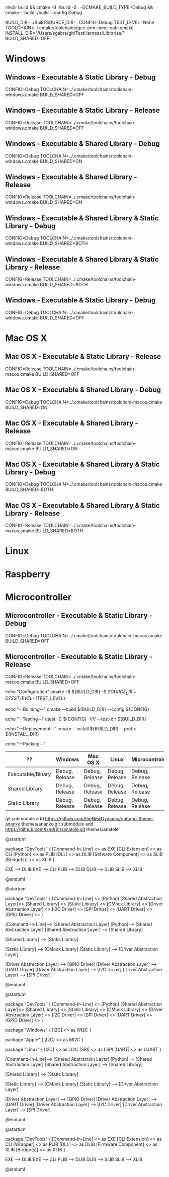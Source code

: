 mkdir build && cmake -B ./build -S . -DCMAKE_BUILD_TYPE=Debug && cmake --build ./build --config Debug 



BUILD_DIR=../Build
SOURCE_DIR=.
CONFIG=Debug
TEST_LEVEL=None
TOOLCHAIN=../.cmake/toolchains/gcc-arm-none-eabi.cmake
INSTALL_DIR="/Users/sgabre/git/TestHarness/Libraries/"
BUILD_SHARED=OFF

# Windows 

## Windows - Executable & Static Library - Debug

CONFIG=Debug
TOOLCHAIN=../.cmake/toolchains/toolchain-windows.cmake
BUILD_SHARED=OFF

## Windows - Executable & Static Library - Release

CONFIG=Release
TOOLCHAIN=../.cmake/toolchains/toolchain-windows.cmake
BUILD_SHARED=OFF

## Windows - Executable & Shared Library - Debug

CONFIG=Debug
TOOLCHAIN=../.cmake/toolchains/toolchain-windows.cmake
BUILD_SHARED=ON

## Windows - Executable & Shared Library - Release

CONFIG=Release
TOOLCHAIN=../.cmake/toolchains/toolchain-windows.cmake
BUILD_SHARED=ON

## Windows - Executable & Shared Library & Static Library  - Debug

CONFIG=Debug
TOOLCHAIN=../.cmake/toolchains/toolchain-windows.cmake
BUILD_SHARED=BOTH

## Windows - Executable & Shared Library & Static Library  - Release

CONFIG=Release
TOOLCHAIN=../.cmake/toolchains/toolchain-windows.cmake
BUILD_SHARED=BOTH


## Windows - Executable & Static Library - Debug

CONFIG=Debug
TOOLCHAIN=../.cmake/toolchains/toolchain-windows.cmake
BUILD_SHARED=OFF


# Mac OS X

## Mac OS X  - Executable & Static Library - Release

CONFIG=Release
TOOLCHAIN=../.cmake/toolchains/toolchain-macos.cmake
BUILD_SHARED=OFF

## Mac OS X  - Executable & Shared Library - Debug

CONFIG=Debug
TOOLCHAIN=../.cmake/toolchains/toolchain-macos.cmake
BUILD_SHARED=ON

## Mac OS X  - Executable & Shared Library - Release

CONFIG=Release
TOOLCHAIN=../.cmake/toolchains/toolchain-macos.cmake
BUILD_SHARED=ON

## Mac OS X  - Executable & Shared Library & Static Library  - Debug

CONFIG=Debug
TOOLCHAIN=../.cmake/toolchains/toolchain-macos.cmake
BUILD_SHARED=BOTH

## Mac OS X  - Executable & Shared Library & Static Library  - Release

CONFIG=Release
TOOLCHAIN=../.cmake/toolchains/toolchain-macos.cmake
BUILD_SHARED=BOTH


# Linux 


# Raspberry 


# Microcontroller 


## Microcontroller  - Executable & Static Library - Debug

CONFIG=Debug
TOOLCHAIN=../.cmake/toolchains/toolchain-macos.cmake
BUILD_SHARED=OFF

## Microcontroller  - Executable & Static Library - Release

CONFIG=Release
TOOLCHAIN=../.cmake/toolchains/toolchain-macos.cmake
BUILD_SHARED=OFF



echo "Configuration"
cmake -B ${BUILD_DIR} -S ${SOURCE_DIR} -DTEST_LEVEL=${TEST_LEVEL}

echo "--Building--"
cmake --build ${BUILD_DIR}  --config ${CONFIG}  

echo "--Testing--"
ctest -C ${CONFIG} -VV --test-dir  ${BUILD_DIR}

echo "--Deployement--"
cmake --install ${BUILD_DIR} --prefix ${INSTALL_DIR}

echo "--Packing--"


| ?? 					| Windows			| Mac OS X 			| Linux				| Microcontroler	|
|-----------------------|-------------------|-------------------|-------------------|-------------------|
| Executable/Binary		| Debug, Release	|  Debug, Release	|  Debug, Release	|  Debug, Release	|
| Shared Library		| Debug, Release	|  Debug, Release	|  Debug, Release	|  Debug, Release	|
| Static Library		| Debug, Release	|  Debug, Release	|  Debug, Release	|  Debug, Release	|


git submodule add https://github.com/theNewDynamic/gohugo-theme-ananke themes/ananke
git submodule add https://github.com/lxndrblz/anatole.git themes/anatole

@startuml

package "DevTools" {
[Command-In-Line]  <<Executable>> as EXE
[CLI Extension]  <<Static Library>> as CLI
[Python]  <<Scripts>> as PLIB
[DLL]  <<Shared Library>> as DLIB
[Sofware Component]  <<Static Library>> as SLIB
[Bridge(s)]  <<Shared Library>> as XLIB
}

EXE --> DLIB
EXE --> CLI
PLIB --> DLIB
DLIB --> SLIB
SLIB --> XLIB


@enduml

@startuml

package "DevTools" {
[Command-In-Line] <<Executable>> 
[Python]
[Shared Abstraction Layer]<<Static Library>> 
[Shared Library] <<Shared Library>> 
[Static Library] <<Static Library>> 
[CMock Library] <<Static Library>> 
[Driver Abstraction Layer] <<Shared Library>> 
[I2C Driver] <<Shared Library>> 
[SPI Driver] <<Shared Library>> 
[UART Driver] <<Shared Library>> 
[GPIO Driver] <<Shared Library>> 
}

[Command-In-Line]--> [Shared Abstraction Layer]
[Python]--> [Shared Abstraction Layer]
[Shared Abstraction Layer] --> [Shared Library]

[Shared Library] --> [Static Library]

[Static Library] --> [CMock Library]
[Static Library] --> [Driver Abstraction Layer]

[Driver Abstraction Layer] --> [GPIO Driver]
[Driver Abstraction Layer] --> [UART Driver]
[Driver Abstraction Layer] --> [I2C Driver]
[Driver Abstraction Layer] --> [SPI Driver]


@enduml


@startuml





package "DevTools" {
[Command-In-Line] <<Executable>> 
[Python]
[Shared Abstraction Layer]<<Static Library>> 
[Shared Library] <<Shared Library>> 
[Static Library] <<Static Library>> 
[CMock Library] <<Static Library>> 
[Driver Abstraction Layer] <<Shared Library>> 
[I2C Driver] <<Shared Library>> 
[SPI Driver] <<Shared Library>> 
[UART Driver] <<Shared Library>> 
[GPIO Driver] <<Shared Library>> 
}

package "Windows" {
[I2C]  <<Shared Library>> as WI2C
}

package "Apple" {
[I2C]  <<Dynamic Link Library>> as MI2C
}

package "Linux" {
[I2C]  <<Shared Library>> as LI2C
[SPI]  <<Shared Library>> as LSPI
[UART]  <<Shared Library>> as LUART
}

[Command-In-Line]--> [Shared Abstraction Layer]
[Python]--> [Shared Abstraction Layer]
[Shared Abstraction Layer] --> [Shared Library]

[Shared Library] --> [Static Library]

[Static Library] --> [CMock Library]
[Static Library] --> [Driver Abstraction Layer]

[Driver Abstraction Layer] --> [GPIO Driver]
[Driver Abstraction Layer] --> [UART Driver]
[Driver Abstraction Layer] --> [I2C Driver]
[Driver Abstraction Layer] --> [SPI Driver]


@enduml




@startuml

package "DevTools" {
[Command-In-Line]  <<Executable>> as EXE
[CLI Extension]  <<Static Library>> as CLI
[Wrapper]  <<Python>> as PLIB
[DLL]  <<Shared Library>> as DLIB
[Firmware Component]  <<Static Library>> as SLIB
[Bridge(s)]  <<Shared Library>> as XLIB
}

EXE --> DLIB
EXE --> CLI
PLIB --> DLIB
DLIB --> SLIB
SLIB --> XLIB








@enduml
